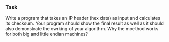 ### Task

Write a program that takes an IP header (hex data) as input and calculates its checksum. Your program should show the final result as well as it should also demonstrate the owrking of your algorithm. Why the moethod works for both big and little endian machines?